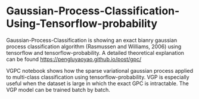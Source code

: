 # Gaussian-Process-Classification-Using-Tensorflow-probability
Gaussian-Process-Classification is showing an exact bianry gaussian process classification algorithm (Rasmussen and Williams, 2006) using tensorflow and tensorflow-probability. A detailed theoretical explanation can be found https://pengluyaoyao.github.io/post/gpc/

VGPC notebook shows how the sparse variational gaussian process applied to multi-class classification using tensorflow-probability. VGP is especially useful when the dataset is large in which the exact GPC is intractable. The VGP model can be trained batch by batch. 




